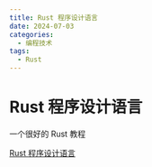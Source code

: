 ```yaml
---
title: Rust 程序设计语言
date: 2024-07-03
categories:
  - 编程技术
tags:
  - Rust
---
```


# Rust 程序设计语言

一个很好的 Rust 教程

[Rust 程序设计语言](https://kaisery.github.io/trpl-zh-cn/title-page.html)

